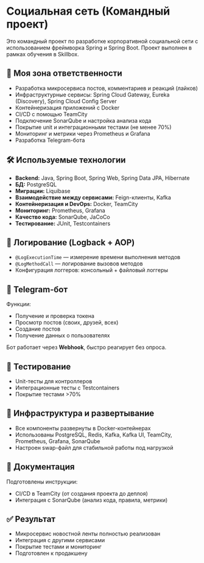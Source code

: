 # Социальная сеть (Командный проект)

Это командный проект по разработке корпоративной социальной сети с использованием фреймворка Spring и Spring Boot. Проект выполнен в рамках обучения в Skillbox.

## 🧩 Моя зона ответственности
- Разработка микросервиса постов, комментариев и реакций (лайков)
- Инфраструктурные сервисы: Spring Cloud Gateway, Eureka (Discovery), Spring Cloud Config Server
- Контейнеризация приложений с Docker
- CI/CD с помощью TeamCity
- Подключение SonarQube и настройка анализа кода
- Покрытие unit и интеграционными тестами (не менее 70%)
- Мониторинг и метрики через Prometheus и Grafana
- Разработка Telegram-бота

## 🛠️ Используемые технологии
- **Backend:** Java, Spring Boot, Spring Web, Spring Data JPA, Hibernate
- **БД:** PostgreSQL
- **Миграции:** Liquibase
- **Взаимодействие между сервисами:** Feign-клиенты, Kafka
- **Контейнеризация и DevOps:** Docker, TeamCity
- **Мониторинг:** Prometheus, Grafana
- **Качество кода:** SonarQube, JaCoCo
- **Тестирование:** JUnit, Testcontainers

## 🔐 Логирование (Logback + AOP)
- `@LogExecutionTime` — измерение времени выполнения методов
- `@LogMethodCall` — логирование вызовов методов
- Конфигурация логгеров: консольный + файловый логгеры

## 🤖 Telegram-бот
Функции:
- Получение и проверка токена
- Просмотр постов (своих, друзей, всех)
- Создание постов
- Получение данных о пользователях

Бот работает через **Webhook**, быстро реагирует без опроса.

## 🧪 Тестирование
- Unit-тесты для контроллеров
- Интеграционные тесты с Testcontainers
- Покрытие тестами >70%

## 📁 Инфраструктура и развертывание
- Все компоненты развернуты в Docker-контейнерах
- Использованы PostgreSQL, Redis, Kafka, Kafka UI, TeamCity, Prometheus, Grafana, SonarQube
- Настроен swap-файл для стабильной работы под нагрузкой

## 📘 Документация
Подготовлены инструкции:
- CI/CD в TeamCity (от создания проекта до деплоя)
- Интеграция с SonarQube (анализ кода, правила, метрики)

## ✅ Результат
- Микросервис новостной ленты полностью реализован
- Интеграция с другими сервисами
- Покрытие тестами и мониторинг
- Подготовлен к продакшену
